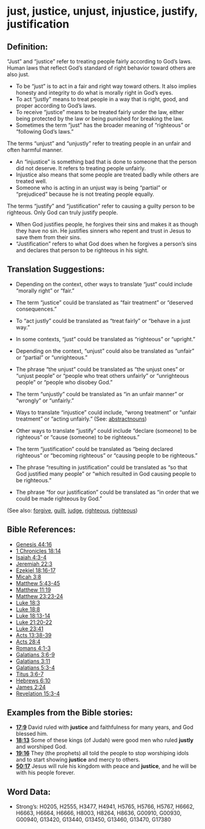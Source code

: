# just, justice, unjust, injustice, justify, justification

## Definition:

“Just” and “justice” refer to treating people fairly according to God’s laws. Human laws that reflect God’s standard of right behavior toward others are also just.

* To be “just” is to act in a fair and right way toward others. It also implies honesty and integrity to do what is morally right in God’s eyes.
* To act “justly” means to treat people in a way that is right, good, and proper according to God’s laws.
* To receive “justice” means to be treated fairly under the law, either being protected by the law or being punished for breaking the law.
* Sometimes the term “just” has the broader meaning of “righteous” or “following God’s laws.”

The terms “unjust” and “unjustly” refer to treating people in an unfair and often harmful manner.

* An “injustice” is something bad that is done to someone that the person did not deserve. It refers to treating people unfairly.
* Injustice also means that some people are treated badly while others are treated well.
* Someone who is acting in an unjust way is being “partial” or “prejudiced” because he is not treating people equally.

The terms “justify” and “justification” refer to causing a guilty person to be righteous. Only God can truly justify people.

* When God justifies people, he forgives their sins and makes it as though they have no sin. He justifies sinners who repent and trust in Jesus to save them from their sins.
* “Justification” refers to what God does when he forgives a person’s sins and declares that person to be righteous in his sight.

## Translation Suggestions:

* Depending on the context, other ways to translate “just” could include “morally right” or “fair.”
* The term “justice” could be translated as “fair treatment” or “deserved consequences.”
* To “act justly” could be translated as “treat fairly” or “behave in a just way.”
* In some contexts, “just” could be translated as “righteous” or “upright.”

* Depending on the context, “unjust” could also be translated as “unfair” or “partial” or “unrighteous.”
* The phrase “the unjust” could be translated as “the unjust ones” or “unjust people” or “people who treat others unfairly” or “unrighteous people” or “people who disobey God.”
* The term “unjustly” could be translated as “in an unfair manner” or “wrongly” or “unfairly.”
* Ways to translate “injustice” could include, “wrong treatment” or “unfair treatment” or “acting unfairly.” (See: [abstractnouns](rc://en/ta/man/translate/figs-abstractnouns))

* Other ways to translate “justify” could include “declare (someone) to be righteous” or “cause (someone) to be righteous.”
* The term “justification” could be translated as “being declared righteous” or “becoming righteous” or “causing people to be righteous.”
* The phrase “resulting in justification” could be translated as “so that God justified many people” or “which resulted in God causing people to be righteous.”
* The phrase “for our justification” could be translated as “in order that we could be made righteous by God.”

(See also: [forgive](../kt/forgive.md), [guilt](../kt/guilt.md), [judge](../kt/judge.md), [righteous](../kt/righteous.md), [righteous](../kt/righteous.md))

## Bible References:

* [Genesis 44:16](rc://en/tn/help/gen/44/16)
* [1 Chronicles 18:14](rc://en/tn/help/1ch/18/14)
* [Isaiah 4:3-4](rc://en/tn/help/isa/04/03)
* [Jeremiah 22:3](rc://en/tn/help/jer/22/03)
* [Ezekiel 18:16-17](rc://en/tn/help/ezk/18/16)
* [Micah 3:8](rc://en/tn/help/mic/03/8)
* [Matthew 5:43-45](rc://en/tn/help/mat/05/43)
* [Matthew 11:19](rc://en/tn/help/mat/11/19)
* [Matthew 23:23-24](rc://en/tn/help/mat/23/23)
* [Luke 18:3](rc://en/tn/help/luk/18/03)
* [Luke 18:8](rc://en/tn/help/luk/18/08)
* [Luke 18:13-14](rc://en/tn/help/luk/18/13)
* [Luke 21:20-22](rc://en/tn/help/luk/21/20)
* [Luke 23:41](rc://en/tn/help/luk/23/41)
* [Acts 13:38-39](rc://en/tn/help/act/13/38)
* [Acts 28:4](rc://en/tn/help/act/28/04)
* [Romans 4:1-3](rc://en/tn/help/rom/04/01)
* [Galatians 3:6-9](rc://en/tn/help/gal/03/06)
* [Galatians 3:11](rc://en/tn/help/gal/03/11)
* [Galatians 5:3-4](rc://en/tn/help/gal/05/03)
* [Titus 3:6-7](rc://en/tn/help/tit/03/06)
* [Hebrews 6:10](rc://en/tn/help/heb/06/10)
* [James 2:24](rc://en/tn/help/jas/02/24)
* [Revelation 15:3-4](rc://en/tn/help/rev/15/03)

## Examples from the Bible stories:

* __[17:9](rc://en/tn/help/obs/17/09)__ David ruled with __justice__ and faithfulness for many years, and God blessed him.
* __[18:13](rc://en/tn/help/obs/18/13)__ Some of these kings (of Judah) were good men who ruled __justly__ and worshiped God.
* __[19:16](rc://en/tn/help/obs/19/16)__ They (the prophets) all told the people to stop worshiping idols and to start showing __justice__ and mercy to others.
* __[50:17](rc://en/tn/help/obs/50/17)__ Jesus will rule his kingdom with peace and __justice__, and he will be with his people forever.

## Word Data:

* Strong’s: H0205, H2555, H3477, H4941, H5765, H5766, H5767, H6662, H6663, H6664, H6666, H8003, H8264, H8636, G00910, G00930, G00940, G13420, G13440, G13450, G13460, G13470, G17380

